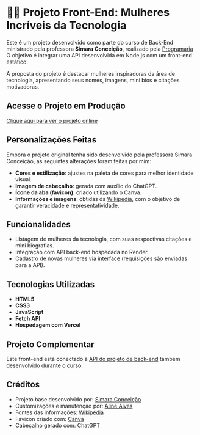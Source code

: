 # 👩‍🚀 Projeto Front-End: Mulheres Incríveis da Tecnologia

Este é um projeto desenvolvido como parte do curso de Back-End ministrado pela professora **Simara Conceição**, realizado pela [Programaria](https://www.programaria.org/) O objetivo é integrar uma API desenvolvida em Node.js com um front-end estático.

A proposta do projeto é destacar mulheres inspiradoras da área de tecnologia, apresentando seus nomes, imagens, mini bios e citações motivadoras.

## Acesse o Projeto em Produção

[Clique aqui para ver o projeto online](https://projeto-frontend-h30mgqol7-aline-alves-projects.vercel.app/)

## Personalizações Feitas

Embora o projeto original tenha sido desenvolvido pela professora Simara Conceição, as seguintes alterações foram feitas por mim:

- **Cores e estilização**: ajustes na paleta de cores para melhor identidade visual.
- **Imagem de cabeçalho**: gerada com auxílio do ChatGPT.
- **Ícone da aba (favicon)**: criado utilizando o Canva.
- **Informações e imagens**: obtidas da [Wikipédia](https://www.wikipedia.org/), com o objetivo de garantir veracidade e representatividade.

## Funcionalidades

- Listagem de mulheres da tecnologia, com suas respectivas citações e mini biografias.
- Integração com API back-end hospedada no Render.
- Cadastro de novas mulheres via interface (requisições são enviadas para a API).

## Tecnologias Utilizadas

- **HTML5**
- **CSS3**
- **JavaScript**
- **Fetch API**
- **Hospedagem com Vercel**

## Projeto Complementar

Este front-end está conectado à [API do projeto de back-end](https://github.com/alinealves99/Projeto-backend) também desenvolvido durante o curso.

## Créditos

- Projeto base desenvolvido por: [Simara Conceição](https://www.linkedin.com/in/simaraconceicao/)
- Customizações e manutenção por: [Aline Alves](https://github.com/alinealves99)
- Fontes das informações: [Wikipédia](https://www.wikipedia.org/)
- Favicon criado com: [Canva](https://www.canva.com/)
- Cabeçalho gerado com: ChatGPT


